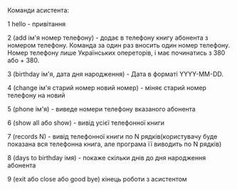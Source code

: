 Команди асистента:

1 hello - привітання

2 (add ім'я номер телефону) - додає в телефону книгу абонента з номером телефону.
Команда за один раз вносить один номер телефону.
Номер телефону лише Українських опереторів, і має починатись з 380 або + 380.

3 (birthday ім'я, дата дня народження) - Дата в форматі YYYY-MM-DD.

4 (change ім'я старий номер новий номер) - міняє старий номер телефону на новий

5 (phone ім'я) - виведе номери телефону вказаного абонента

6 (show all або show) - вивід усієї телефонної книги

7 (records N) - вивід телефонної книги по N рядків(користувачу буде показана вся телефонна книга, але програма її виводить по N рядків)

8 (days to birthday імя) - покаже скільки днів до дня народження абонента

9 (exit або close або good bye) кінець роботи з асистентом
